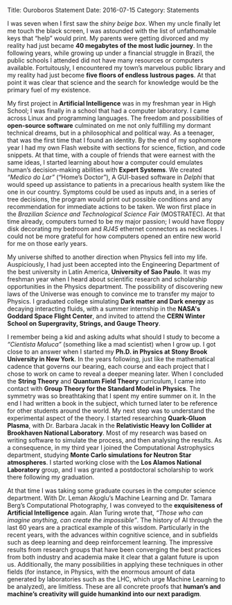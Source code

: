 Title: Ouroboros Statement
Date: 2016-07-15
Category: Statements


I was seven when I first saw the *shiny beige box*. When my uncle finally let me touch the black screen, I was astounded with the list of unfathomable keys that “help” would print. My parents were getting divorced and my reality had just became **40 megabytes of the most ludic journey**. In the following years, while growing up under a financial struggle in Brazil, the public schools I attended did not have many resources or computers available. Fortuitously, I encountered my town’s marvelous public library and my reality had just become **five floors of endless lustrous pages**. At that point it was clear that science and the search for knowledge would be the primary fuel of my existence. 

My first project in **Artificial Intelligence** was in my freshman year in High School; I was finally in a school that had a computer laboratory. I came across Linux and programming languages. The freedom and possibilities of **open-source software** culminated on me not only fulfilling my dormant technical dreams, but in a philosophical and political way. As a teenager, that was the first time that I found an identity. By the end of my sophomore year I had my own Flash website with sections for science, fiction, and code snippets.  At that time, with a couple of friends that were earnest with the same ideas, I started learning about how a computer could emulates human’s decision-making abilities with **Expert Systems**. We created *“Medico do Lar”* (“Home’s Doctor”), A GUI-based software in *Delphi* that would speed up assistance to patients in a precarious health system like the one in our country. Symptoms could be used as inputs and, in a series of tree decisions, the program would print out possible conditions and any recommendation for immediate actions to be taken. We won first place in the *Brazilian Science and Technological Science Fair* (MOSTRATEC). At that time already, computers turned to be my major passion; I would have floppy disk decorating my bedroom and *RJ45* ethernet connectors as necklaces. I could not be more grateful for how computers opened an entire new world for me on those early years. 

My universe shifted to another direction when Physics fell into my life. Auspiciously, I had just been accepted into the Engineering Department of the best university in Latin America, **University of Sao Paulo**. It was my freshman year when I heard about scientific research and scholarship opportunities in the Physics department. The possibility of discovering new laws of the Universe was enough to convince me to transfer my major to Physics. I graduated college simulating **Dark matter and Dark energy** as decaying interacting fluids, with a summer internship in the **NASA's Goddard Space Flight Center**, and invited to attend the **CERN Winter School on Supergravity, Strings, and Gauge Theory**.  

I remember being a kid and asking adults what should I study to become a *“Cientista Maluca”* (something like a mad scientist) when I grow up. I got close to an answer when I started my **Ph.D. in Physics at Stony Brook University in New York**. In the years following, just like the mathematical cadence that governs our bearing, each course and each project that I chose to work on came to reveal a deeper meaning later. When I concluded the **String Theory** and **Quantum Field Theory** curriculum, I came into contact with **Group Theory for the Standard Model in Physics**. The symmetry was so breathtaking that I spent my entire summer on it. In the end I had written a book in the subject, which turned later to be reference for other students around the world. My next step was to understand the experimental aspect of the theory. I started researching **Quark-Gluon Plasma**, with Dr. Barbara Jacak in the **Relativistic Heavy Ion Collider at Brookhaven National Laboratory**. Most of my research was based on writing software to simulate the process, and then analysing the results. As a consequence, in my third year I joined the Computational Astrophysics department, studying **Monte Carlo simulations for Neutron Star atmospheres**. I started working close with the **Los Alamos National Laboratory** group, and I was granted a postdoctoral scholarship to work there following my graduation.

At that time I was taking some graduate courses in the computer science department. With Dr. Leman Akoglu’s Machine Learning and Dr. Tamara Berg’s Computational Photography, I was conveyed to the **exquisiteness of Artificial Intelligence** again. Alan Turing wrote that, *“Those who can imagine anything, can create the impossible”*. The history of AI through the last 60 years are a practical example of this wisdom. Particularly in the recent years, with the advances within cognitive science, and in subfields such as deep learning and deep reinforcement learning. The impressive results from research groups that have been converging the best practices from both industry and academia make it clear that a galant future is upon us. Additionally, the many possibilities in applying these techniques in other fields (for instance, in Physics, with the enormous amount of data generated by laboratories such as the LHC, which urge Machine Learning to be analyzed), are limitless. These are all concrete proofs that **human’s and machine’s creativity will guide humankind into our next paradigm**. 

